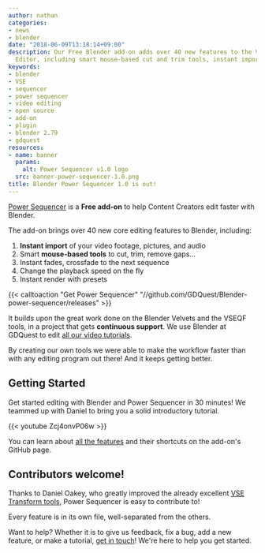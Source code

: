```yaml
---
author: nathan
categories:
- news
- blender
date: "2018-06-09T13:18:14+09:00"
description: Our Free Blender add-on adds over 40 new features to the Video Sequence
  Editor, including smart mouse-based cut and trim tools, instant imports, and more!
keywords:
- blender
- VSE
- sequencer
- power sequencer
- video editing
- open source
- add-on
- plugin
- blender 2.79
- gdquest
resources:
- name: banner
  params:
    alt: Power Sequencer v1.0 logo
  src: banner-power-sequencer-1.0.png
title: Blender Power Sequencer 1.0 is out!
---
```


[Power Sequencer](/blender/power-sequencer) is a **Free add-on** to help Content Creators edit faster with Blender.

The add-on brings over 40 new core editing features to Blender, including:

1. **Instant import** of your video footage, pictures, and audio
1. Smart **mouse-based tools** to cut, trim, remove gaps...
1. Instant fades, crossfade to the next sequence
1. Change the playback speed on the fly
1. Instant render with presets

{{< calltoaction "Get Power Sequencer" "//github.com/GDQuest/Blender-power-sequencer/releases" >}}

It builds upon the great work done on the Blender Velvets and the VSEQF tools, in a project that gets **continuous support**.
We use Blender at GDQuest to edit [all our video tutorials](//youtube.com/c/gdquest).

By creating our own tools we were able to make the workflow faster than with any editing program out there!
And it keeps getting better.

## Getting Started

Get started editing with Blender and Power Sequencer in 30 minutes!
We teammed up with Daniel to bring you a solid introductory tutorial.

{{< youtube Zcj4onvP06w >}}

You can learn about [all the features](//github.com/GDQuest/Blender-power-sequencer/#operators) and their shortcuts on the add-on's GitHub page.


## Contributors welcome!

Thanks to Daniel Oakey, who greatly improved the already excellent [VSE Transform tools](//github.com/doakey3/VSE_Transform_Tools), Power Sequencer is easy to contribute to!

Every feature is in its own file, well-separated from the others.

Want to help? Whether it is to give us feedback, fix a bug, add a new feature, or make a tutorial, [get in touch](//github.com/GDQuest/Blender-power-sequencer/issues)! We're here to help you get started.
